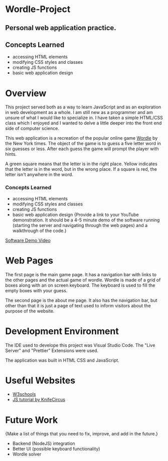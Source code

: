 # Wordle-Project

## Personal web application practice.

## Concepts Learned

- accessing HTML elements
- modifying CSS styles and classes
- creating JS functions
- basic web application design

# Overview

This project served both as a way to learn JavaScript and as an exploration in web development as a whole. I am still new as a programmer and am unsure of what I would like to specialize in. I have taken a simple HTML/CSS class which I enjoyed and I wanted to delve a little deeper into the front end side of computer science.

This web application is a recreation of the popular online game [Wordle](https://www.nytimes.com/games/wordle/index.html) by the New York times. The object of the game is to guess a five letter word in six guesses or less. After each guess the game will prompt the player with hints.

A green square means that the letter is in the right place. Yellow indicates that the letter is in the word, but in the wrong place. If a square is red, the letter isn't anywhere in the word.

### Concepts Learned

- accessing HTML elements
- modifying CSS styles and classes
- creating JS functions
- basic web application design
  {Provide a link to your YouTube demonstration. It should be a 4-5 minute demo of the software running (starting the server and navigating through the web pages) and a walkthrough of the code.}

[Software Demo Video](https://youtu.be/MjJIOhIonvA)

# Web Pages

The first page is the main game page. It has a navigation bar with links to the other pages and the actual game of wordle. Wordle is made of a grid of boxes along with an on screen keyboard. The keyboard is used to fill the empty boxes with your guess.

The second page is the about me page. It also has the navigation bar, but other than that it is just a page of text used to inform visitors about the purpose of the website.

# Development Environment

The IDE used to develope this project was Visual Studio Code. The "Live Server" and "Prettier" Extensions were used.

The application was built in HTML CSS and JavaScript.

# Useful Websites

- [W3schools](https://www.w3schools.com/js/)
- [JS tutorial by KnifeCircus](https://www.youtube.com/watch?v=bG2BmmYr9NQ)

# Future Work

{Make a list of things that you need to fix, improve, and add in the future.}

- Backend (NodeJS) integration
- Better UI (possible keyboard functionality)
- Wordle solver
